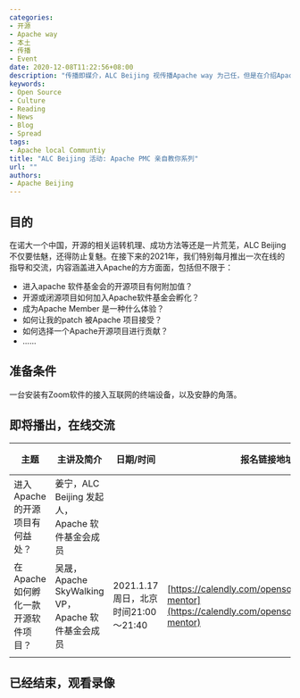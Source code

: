 ```yaml
---
categories:
- 开源
- Apache way
- 本土
- 传播
- Event
date: 2020-12-08T11:22:56+08:00
description: "传播即媒介，ALC Beijing 视传播Apache way 为己任，但是在介绍Apache Way 之前，可能需要做的是：什么是Apache？做什么和能做什么。"
keywords:
- Open Source
- Culture
- Reading
- News
- Blog
- Spread
tags:
- Apache local Communtiy 
title: "ALC Beijing 活动: Apache PMC 亲自教你系列"
url: ""
authors:
- Apache Beijing
---
```


## 目的

在诺大一个中国，开源的相关运转机理、成功方法等还是一片荒芜，ALC Beijing 不仅要怯魅，还得防止复魅。在接下来的2021年，我们特别每月推出一次在线的指导和交流，内容涵盖进入Apache的方方面面，包括但不限于：

* 进入apache 软件基金会的开源项目有何附加值？
* 开源或闭源项目如何加入Apache软件基金会孵化？
* 成为Apache Member 是一种什么体验？
* 如何让我的patch 被Apache 项目接受？
* 如何选择一个Apache开源项目进行贡献？
* ......

## 准备条件

一台安装有Zoom软件的接入互联网的终端设备，以及安静的角落。

## 即将播出，在线交流

| 主题                               | 主讲及简介                                        | 日期/时间                           | 报名链接地址                                                 | 备注 |
| ---------------------------------- | ------------------------------------------------- | ----------------------------------- | ------------------------------------------------------------ | ---- |
| 进入Apache的开源项目有何益处？     | 姜宁，ALC Beijing 发起人，Apache 软件基金会成员   |                                     |                                                              |      |
| 在Apache如何孵化一款开源软件项目？ | 吴晟，Apache SkyWalking VP，Apache 软件基金会成员 | 2021.1.17周日，北京时间21:00～21:40 | [https://calendly.com/opensourceway/apache-mentor](https://calendly.com/opensourceway/apache-mentor) |      |
|                                    |                                                   |                                     |                                                              |      |



## 已经结束，观看录像


